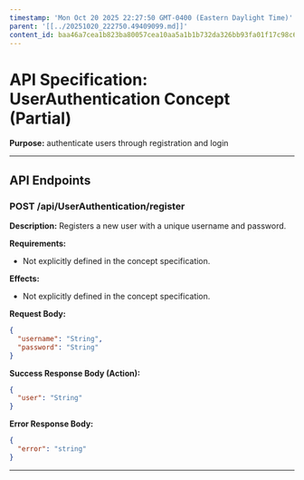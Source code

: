 ```yaml
---
timestamp: 'Mon Oct 20 2025 22:27:50 GMT-0400 (Eastern Daylight Time)'
parent: '[[../20251020_222750.49409099.md]]'
content_id: baa46a7cea1b823ba80057cea10aa5a1b1b732da326bb93fa01f17c98c630cf9
---
```


# API Specification: UserAuthentication Concept (Partial)

**Purpose:** authenticate users through registration and login

***

## API Endpoints

### POST /api/UserAuthentication/register

**Description:** Registers a new user with a unique username and password.

**Requirements:**

* Not explicitly defined in the concept specification.

**Effects:**

* Not explicitly defined in the concept specification.

**Request Body:**

```json
{
  "username": "String",
  "password": "String"
}
```

**Success Response Body (Action):**

```json
{
  "user": "String"
}
```

**Error Response Body:**

```json
{
  "error": "string"
}
```

***
